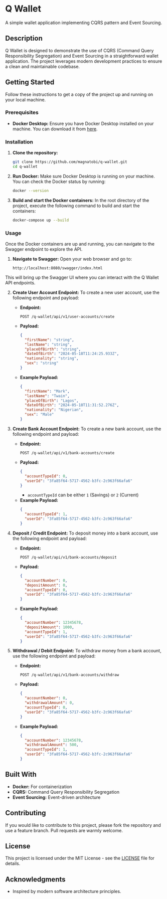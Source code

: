 # Q Wallet

A simple wallet application implementing CQRS pattern and Event Sourcing.

## Description

Q Wallet is designed to demonstrate the use of CQRS (Command Query Responsibility Segregation) and Event Sourcing in a straightforward wallet application. The project leverages modern development practices to ensure a clean and maintainable codebase.

## Getting Started

Follow these instructions to get a copy of the project up and running on your local machine.

### Prerequisites

- **Docker Desktop:** Ensure you have Docker Desktop installed on your machine. You can download it from [here](https://www.docker.com/products/docker-desktop).

### Installation

1. **Clone the repository:**
   ```bash
   git clone https://github.com/magnatobi/q-wallet.git
   cd q-wallet
   ```

2. **Run Docker:**
   Make sure Docker Desktop is running on your machine. You can check the Docker status by running:
   ```bash
   docker --version
   ```

3. **Build and start the Docker containers:**
   In the root directory of the project, execute the following command to build and start the containers:
   ```bash
   docker-compose up --build
   ```

### Usage

Once the Docker containers are up and running, you can navigate to the Swagger endpoint to explore the API.

1. **Navigate to Swagger:**
   Open your web browser and go to:
   ```
   http://localhost:8080/swagger/index.html
   ```

This will bring up the Swagger UI where you can interact with the Q Wallet API endpoints.

2. **Create User Account Endpoint:**
   To create a new user account, use the following endpoint and payload:

   - **Endpoint:**
     ```
     POST /q-wallet/api/v1/user-accounts/create
     ```
   - **Payload:**
     ```json
     {
       "firstName": "string",
       "lastName": "string",
       "placeOfBirth": "string",
       "dateOfBirth": "2024-05-18T11:24:25.933Z",
       "nationality": "string",
       "sex": "string"
     }
     ```
   - **Example Payload:**
     ```json
     {
       "firstName": "Mark",
       "lastName": "Twain",
       "placeOfBirth": "Lagos",
       "dateOfBirth": "2024-05-18T11:31:52.276Z",
       "nationality": "Nigerian",
       "sex": "Male"
     }
     ```

3. **Create Bank Account Endpoint:**
   To create a new bank account, use the following endpoint and payload:

   - **Endpoint:**
     ```
     POST /q-wallet/api/v1/bank-accounts/create
     ```
   - **Payload:**
     ```json
     {
       "accountTypeId": 0,
       "userId": "3fa85f64-5717-4562-b3fc-2c963f66afa6"
     }
     ```
     - `accountTypeId` can be either `1` (Savings) or `2` (Current)
   - **Example Payload:**
     ```json
     {
       "accountTypeId": 1,
       "userId": "3fa85f64-5717-4562-b3fc-2c963f66afa6"
     }
     ```

4. **Deposit / Credit Endpoint:**
   To deposit money into a bank account, use the following endpoint and payload:

   - **Endpoint:**
     ```
     POST /q-wallet/api/v1/bank-accounts/deposit
     ```
   - **Payload:**
     ```json
     {
       "accountNumber": 0,
       "depositAmount": 0,
       "accountTypeId": 0,
       "userId": "3fa85f64-5717-4562-b3fc-2c963f66afa6"
     }
     ```
   - **Example Payload:**
     ```json
     {
       "accountNumber": 12345678,
       "depositAmount": 1000,
       "accountTypeId": 1,
       "userId": "3fa85f64-5717-4562-b3fc-2c963f66afa6"
     }
     ```

5. **Withdrawal / Debit Endpoint:**
   To withdraw money from a bank account, use the following endpoint and payload:

   - **Endpoint:**
     ```
     POST /q-wallet/api/v1/bank-accounts/withdraw
     ```
   - **Payload:**
     ```json
     {
       "accountNumber": 0,
       "withdrawalAmount": 0,
       "accountTypeId": 0,
       "userId": "3fa85f64-5717-4562-b3fc-2c963f66afa6"
     }
     ```
   - **Example Payload:**
     ```json
     {
       "accountNumber": 12345678,
       "withdrawalAmount": 500,
       "accountTypeId": 1,
       "userId": "3fa85f64-5717-4562-b3fc-2c963f66afa6"
     }
     ```

## Built With

- **Docker:** For containerization
- **CQRS:** Command Query Responsibility Segregation
- **Event Sourcing:** Event-driven architecture

## Contributing

If you would like to contribute to this project, please fork the repository and use a feature branch. Pull requests are warmly welcome.

## License

This project is licensed under the MIT License - see the [LICENSE](LICENSE) file for details.

## Acknowledgments

- Inspired by modern software architecture principles.